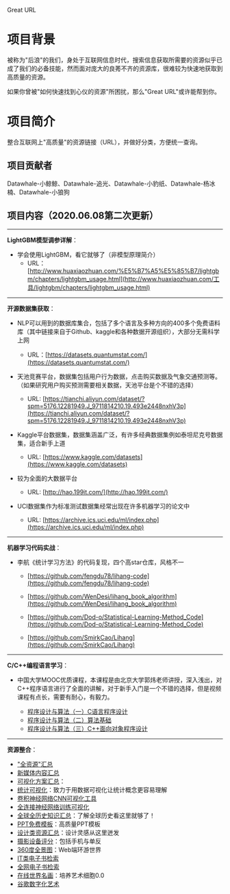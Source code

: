 Great URL

# 项目背景

被称为"后浪"的我们，身处于互联网信息时代，搜索信息获取所需要的资源似乎已成了我们的必备技能，然而面对庞大的良莠不齐的资源库，很难较为快速地获取到高质量的资源。

如果你曾被"如何快速找到心仪的资源"所困扰，那么"Great URL"或许能帮到你。

# 项目简介

整合互联网上"高质量"的资源链接（URL），并做好分类，方便统一查询。

## 项目贡献者

Datawhale-小鲸鲸、Datawhale-追光、Datawhale-小豹纸、Datawhale-杨冰楠、Datawhale-小狼狗

## 项目内容（2020.06.08第二次更新）

------

**LightGBM模型调参详解**：

- 学会使用LightGBM，看它就够了（非模型原理简介）
  - URL：[http://www.huaxiaozhuan.com/%E5%B7%A5%E5%85%B7/lightgbm/chapters/lightgbm_usage.html](http://www.huaxiaozhuan.com/工具/lightgbm/chapters/lightgbm_usage.html)

------

**开源数据集获取**：

- NLP可以用到的数据库集合，包括了多个语言及多种方向的400多个免费语料库（其中链接来自于Github、kaggle和各种数据开源组织），大部分无需科学上网
  - URL：[https://datasets.quantumstat.com/](https://datasets.quantumstat.com/)

- 天池竞赛平台，数据集包括用户行为数据，点击购买数据及气象交通预测等。（如果研究用户购买预测需要相关数据，天池平台是个不错的选择）
  - URL: [https://tianchi.aliyun.com/dataset/?spm=5176.12281949.J_9711814210.19.493e2448nxhV3p](https://tianchi.aliyun.com/dataset/?spm=5176.12281949.J_9711814210.19.493e2448nxhV3p)

- Kaggle平台数据集，数据集涵盖广泛，有许多经典数据集例如泰坦尼克号数据集，适合新手上道
  - URL: [https://www.kaggle.com/datasets](https://www.kaggle.com/datasets)

- 较为全面的大数据平台
  - URL: [http://hao.199it.com/](http://hao.199it.com/)

- UCI数据集作为标准测试数据集经常出现在许多机器学习的论文中
  - URL: [https://archive.ics.uci.edu/ml/index.php](https://archive.ics.uci.edu/ml/index.php)

------

**机器学习代码实战**：

- 李航《统计学习方法》的代码复现，四个高star仓库，风格不一

  - [https://github.com/fengdu78/lihang-code](https://github.com/fengdu78/lihang-code)
  - [https://github.com/WenDesi/lihang_book_algorithm](https://github.com/WenDesi/lihang_book_algorithm)                
  
  - [https://github.com/Dod-o/Statistical-Learning-Method_Code](https://github.com/Dod-o/Statistical-Learning-Method_Code)
  
  - [https://github.com/SmirkCao/Lihang](https://github.com/SmirkCao/Lihang)

------

**C/C++编程语言学习**：

- 中国大学MOOC优质课程，本课程是由北京大学郭炜老师讲授，深入浅出，对C++程序语言进行了全面的讲解，对于新手入门是一个不错的选择，但是视频课程有点长，需要有耐心，有毅力。

  - [程序设计与算法（一）C语言程序设计](https://www.bilibili.com/video/BV1h54y197NU?from=search&seid=3818865315939946473)
  - [程序设计与算法（二）算法基础](https://www.bilibili.com/video/BV1Zb411q7iY)
  - [程序设计与算法（三）C++面向对象程序设计](https://www.bilibili.com/video/BV1ob411q7vb)

------

**资源整合**：

- ["全资源"汇总](http://ilxdh.com/)
- [新媒体内容汇总](https://www.kaolamedia.com/)
- [可视化方案汇总](https://www.visualcapitalist.com/)：
- [统计可视化](https://seeing-theory.brown.edu/cn.html#firstPage)：致力于用数据可视化让统计概念更容易理解
- [卷积神经网络CNN可视化工具](https://poloclub.github.io/cnn-explainer/)
- [全连接神经网络训练可视化](https://playground.tensorflow.org/)
- [全球全历史知识汇总](https://www.allhistory.com/)：了解全球历史看这里就够了！
- [PPT免费模板](https://slidesgo.com/)：高质量PPT模板
- [设计类资源汇总](https://vis.baidu.com/chartusage/overview/)：设计灵感从这里迸发
- [摄影设备评分](https://www.dxomark.com/)：包括手机与单反
- [360度全景图](http://airpano.org.cn/)：Web端环游世界
- [IT类电子书检索](https://it-ebooks.info/)
- [全网电子书检索](https://www.jiumodiary.com/)
- [在线世界名画](https://gallerix.asia/)：培养艺术细胞0.0
- [谷歌数字化艺术](https://artsandculture.google.com/category/artist)

